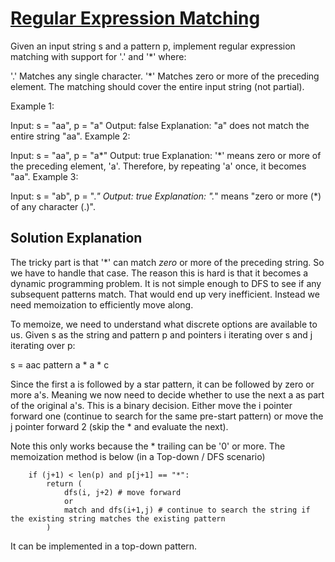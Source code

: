 # [Regular Expression Matching](https://leetcode.com/problems/regular-expression-matching/)

Given an input string s and a pattern p, implement regular expression matching with support for '.' and '*' where:

'.' Matches any single character.​​​​
'*' Matches zero or more of the preceding element.
The matching should cover the entire input string (not partial).

 

Example 1:

Input: s = "aa", p = "a"
Output: false
Explanation: "a" does not match the entire string "aa".
Example 2:

Input: s = "aa", p = "a*"
Output: true
Explanation: '*' means zero or more of the preceding element, 'a'. Therefore, by repeating 'a' once, it becomes "aa".
Example 3:

Input: s = "ab", p = ".*"
Output: true
Explanation: ".*" means "zero or more (*) of any character (.)".


## Solution Explanation

The tricky part is that '*' can match *zero* or more of the preceding string. So we have to handle that case. The reason this is hard is that it becomes a dynamic programming problem. It is not simple enough to DFS to see if any subsequent patterns match. That would end up very inefficient. Instead we need memoization to efficiently move along. 

To memoize, we need to understand what discrete options are available to us. Given s as the string and pattern p and pointers i iterating over s and j iterating over p: 

s = aac pattern a * a * c 

Since the first a is followed by a star pattern, it can be followed by zero or more a's. Meaning we now need to decide whether to use the next a as part of the original a's. This is a binary decision. Either move the i pointer forward one (continue to search for the same pre-start pattern) or move the j pointer forward 2 (skip the * and evaluate the next).
 
Note this only works because the * trailing can be '0' or more. The memoization method is below (in a Top-down / DFS scenario) 

```
    if (j+1) < len(p) and p[j+1] == "*":
        return ( 
            dfs(i, j+2) # move forward
            or 
            match and dfs(i+1,j) # continue to search the string if the existing string matches the existing pattern
        )
```

It can be implemented in a top-down pattern. 
